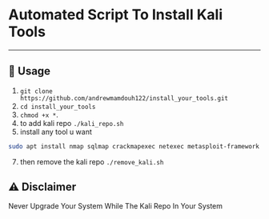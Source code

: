 # Automated Script To Install Kali Tools


---
## 🚀 Usage

1. ```git clone https://github.com/andrewmamdouh122/install_your_tools.git```
2. ```cd install_your_tools``` 
3. ```chmod +x *```.
4. to add kali repo ```./kali_repo.sh```
5. install any tool u want 
```bash
sudo apt install nmap sqlmap crackmapexec netexec metasploit-framework john hydra ffuf sliver nuclei subfinder enum4linux havoc mimikatz seclists impacket-scripts netdiscover nikto evil-winrm peass python3-pip python2 python3-scapy python2 exploitdb powershell-empire
```
7. then remove the kali repo ```./remove_kali.sh```


## ⚠️ Disclaimer
Never Upgrade Your System While The Kali Repo In Your System 

